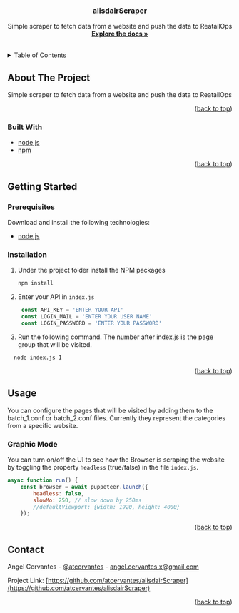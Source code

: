 <!-- Improved compatibility of back to top link: See: https://github.com/othneildrew/Best-README-Template/pull/73 -->
<a name="readme-top"></a>
<!--
*** Thanks for checking out the Best-README-Template. If you have a suggestion
*** that would make this better, please fork the repo and create a pull request
*** or simply open an issue with the tag "enhancement".
*** Don't forget to give the project a star!
*** Thanks again! Now go create something AMAZING! :D
-->



<!-- PROJECT SHIELDS -->
<!--
*** I'm using markdown "reference style" links for readability.
*** Reference links are enclosed in brackets [ ] instead of parentheses ( ).
*** See the bottom of this document for the declaration of the reference variables
*** for contributors-url, forks-url, etc. This is an optional, concise syntax you may use.
*** https://www.markdownguide.org/basic-syntax/#reference-style-links
-->
<!-- [![Contributors][contributors-shield]][contributors-url]
[![Forks][forks-shield]][forks-url]
[![Stargazers][stars-shield]][stars-url]
[![Issues][issues-shield]][issues-url]
[![LinkedIn][linkedin-shield]][linkedin-url] -->


<h3 align="center">alisdairScraper</h3>

  <p align="center">
    Simple scraper to fetch data from a website and push the data to ReatailOps
    <br />
    <a href="https://github.com/atcervantes/alisdairScraper"><strong>Explore the docs »</strong></a>
    <br />
    <br />
    <!-- <a href="https://github.com/atcervantes/alisdairScraper">View Demo</a>
    ·
    <a href="https://github.com/atcervantes/alisdairScraper/issues">Report Bug</a>
    ·
    <a href="https://github.com/atcervantes/alisdairScraper/issues">Request Feature</a> -->
  </p>
</div>



<!-- TABLE OF CONTENTS -->
<details>
  <summary>Table of Contents</summary>
  <ol>
    <li>
      <a href="#about-the-project">About The Project</a>
      <ul>
        <li><a href="#built-with">Built With</a></li>
      </ul>
    </li>
    <li>
      <a href="#getting-started">Getting Started</a>
      <ul>
        <li><a href="#prerequisites">Prerequisites</a></li>
        <li><a href="#installation">Installation</a></li>
      </ul>
    </li>
    <li><a href="#usage">Usage</a></li>
    <!-- <li><a href="#roadmap">Roadmap</a></li>
    <li><a href="#contributing">Contributing</a></li>
    <li><a href="#license">License</a></li>
    <li><a href="#contact">Contact</a></li>
    <li><a href="#acknowledgments">Acknowledgments</a></li> -->
  </ol>
</details>



<!-- ABOUT THE PROJECT -->
## About The Project

Simple scraper to fetch data from a website and push the data to ReatailOps

<p align="right">(<a href="#readme-top">back to top</a>)</p>


### Built With

* [node.js](http://nodejs.org/)
* [npm](https://www.npmjs.com/)


<p align="right">(<a href="#readme-top">back to top</a>)</p>



<!-- GETTING STARTED -->
## Getting Started

### Prerequisites

Download and install the following technologies:

* [node.js](https://nodejs.org/en/download/)

### Installation

1. Under the project folder install the NPM packages
   ```sh
   npm install
   ```
2. Enter your API in `index.js`
   ```js
    const API_KEY = 'ENTER YOUR API'
    const LOGIN_MAIL = 'ENTER YOUR USER NAME'
    const LOGIN_PASSWORD = 'ENTER YOUR PASSWORD'
   ```
3. Run the following command. The number after index.js is the page group that will be visited.
```
  node index.js 1
```

<p align="right">(<a href="#readme-top">back to top</a>)</p>


<!-- USAGE EXAMPLES -->
## Usage

You can configure the pages that will be visited by adding them to the batch_1.conf or batch_2.conf files.
Currently they represent the categories from a specific website.

### Graphic Mode

You can turn on/off the UI to see how the Browser is scraping the website by toggling the property `headless` (true/false) in the file `index.js`.

```js
async function run() {
    const browser = await puppeteer.launch({
        headless: false,
        slowMo: 250, // slow down by 250ms
        //defaultViewport: {width: 1920, height: 4000}
    });
```


<p align="right">(<a href="#readme-top">back to top</a>)</p>


<!-- CONTACT -->
## Contact

Angel Cervantes - [@atcervantes](https://twitter.com/atcervantes) - angel.cervantes.x@gmail.com

Project Link: [https://github.com/atcervantes/alisdairScraper](https://github.com/atcervantes/alisdairScraper)

<p align="right">(<a href="#readme-top">back to top</a>)</p>


<!-- MARKDOWN LINKS & IMAGES -->

